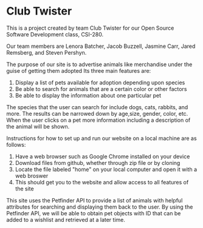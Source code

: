 # Club Twister
This is a project created by team Club Twister for our Open Source Software Development class, CSI-280.

Our team members are Lenora Batcher, Jacob Buzzell, Jasmine Carr, Jared Remsberg, and Steven Pershyn.

The purpose of our site is to advertise animals like merchandise under the guise of getting them adopted
Its three main features are:
1. Display a list of pets available for adoption depending upon species
2. Be able to search for animals that are a certain color or other factors
3. Be able to display the information about one particular pet

The species that the user can search for include dogs, cats, rabbits, and more. The results can be narrowed down by age,size, gender, color, etc. When the user clicks on a pet more information including a description of the animal will be shown.

Instructions for how to set up and run our website on a local machine are as follows:
1. Have a web browser such as Google Chrome installed on your device
2. Download files from github, whether through zip file or by cloning
3. Locate the file labeled "home" on your local computer and open it with a web broswer
4. This should get you to the website and allow access to all features of the site

This site uses the Petfinder API to provide a list of animals with helpful attributes for searching and displaying them back to the user.  By using the Petfinder API, we will be able to obtain pet objects with ID that can be added to a wishlist and retrieved at a later time.
